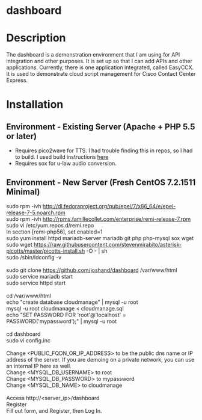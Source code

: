 # dashboard

# Description
The dashboard is a demonstration environment that I am using for API integration and other purposes. It is set up so that I can add APIs and other applications. Currently, there is one application integrated, called EasyCCX. It is used to demonstrate cloud script management for Cisco Contact Center Express.

# Installation

## Environment - Existing Server (Apache + PHP 5.5 or later)
* Requires pico2wave for TTS. I had trouble finding this in repos, so I had to build. I used build instructions <a href='http://pbxinaflash.com/community/threads/svox-pico-tts-for-asterisk.17859/'>here</a><br>
* Requires sox for u-law audio conversion.<br>

## Environment - New Server (Fresh CentOS 7.2.1511 Minimal)
sudo rpm -ivh http://dl.fedoraproject.org/pub/epel/7/x86_64/e/epel-release-7-5.noarch.rpm<br>
sudo rpm -ivh http://rpms.famillecollet.com/enterprise/remi-release-7.rpm<br>
sudo vi /etc/yum.repos.d/remi.repo<br>
In section [remi-php56], set enabled=1<br>
sudo yum install httpd mariadb-server mariadb git php php-mysql sox wget<br>
sudo wget https://raw.githubusercontent.com/stevenmirabito/asterisk-picotts/master/picotts-install.sh -O - | sh<br>
sudo /sbin/ldconfig -v<br>
<br>
sudo git clone https://github.com/joshand/dashboard /var/www/html<br>
sudo service mariadb start<br>
sudo service httpd start<br>
<br>
cd /var/www/html<br>
echo "create database cloudmanage" | mysql -u root<br>
mysql -u root cloudmanage &lt; cloudmanage.sql<br>
echo "SET PASSWORD FOR 'root'@'localhost' = PASSWORD('mypassword');" | mysql -u root<br>
<br>
cd dashboard<br>
sudo vi config.inc<br>
<br>
Change &lt;PUBLIC_FQDN_OR_IP_ADDRESS&gt; to be the public dns name or IP address of the server. If you are demoing on a private network, you can use an internal IP here as well.<br>
Change &lt;MYSQL_DB_USERNAME&gt; to root<br>
Change &lt;MYSQL_DB_PASSWORD&gt; to mypassword<br>
Change &lt;MYSQL_DB_NAME&gt; to cloudmanage<br>
<br>
Access http://&lt;server_ip&gt;/dashboard<br>
Register<br>
Fill out form, and Register, then Log In.<br>

